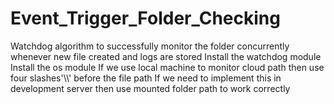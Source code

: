 # Event_Trigger_Folder_Checking
Watchdog algorithm to successfully monitor the folder concurrently whenever new file created and logs are stored
Install the watchdog module
Install the os module
If we use local machine to monitor cloud path then use four slashes'\\\\' before the file path
If we need to implement this in development server then use mounted folder path to work correctly

